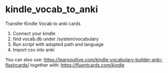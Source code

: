 # kindle_vocab_to_anki

Transfer Kindle Vocab to anki cards

1. Connect your kindle
2. find vocab.db under /system/vocabulary
3. Run script with adopted path and language
4. Import csv into anki


You can also use:
https://learnoutlive.com/kindle-vocabulary-builder-anki-flashcards/
together with:
https://fluentcards.com/kindle
